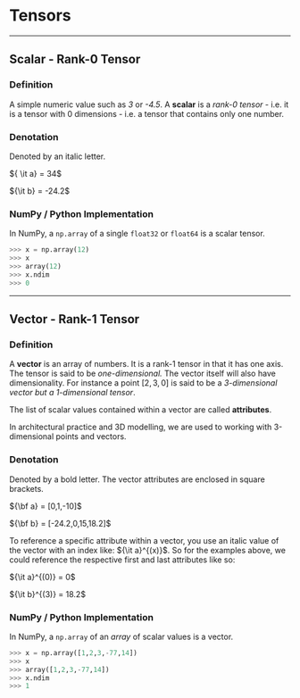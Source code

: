 # Tensors

---

## Scalar - Rank-0 Tensor

### Definition

A simple numeric value such as *3* or *-4.5*. A **scalar** is a *rank-0 tensor* - i.e. it is a tensor with 0 dimensions - i.e. a tensor that contains only one number.

### Denotation

Denoted by an italic letter.

${ \it a} = 34$  

${\it b} = -24.2$

### NumPy / Python Implementation

In NumPy, a `np.array` of a single `float32` or `float64` is a scalar tensor.

```python
>>> x = np.array(12)
>>> x
>>> array(12)
>>> x.ndim
>>> 0
```

---

## Vector - Rank-1 Tensor

### Definition

A **vector** is an array of numbers. It is a rank-1 tensor in that it has one axis. The tensor is said to be *one-dimensional.* The vector itself will also have dimensionality. For instance a point $[2,3,0]$ is said to be a *3-dimensional vector but a 1-dimensional tensor*.

The list of scalar values contained within a vector are called **attributes**.

In architectural practice and 3D modelling, we are used to working with 3-dimensional points and vectors.

### Denotation

Denoted by a bold letter. The vector attributes are enclosed in square brackets.

${\bf a} = [0,1,-10]$  

${\bf b} = [-24.2,0,15,18.2]$

To reference a specific attribute within a vector, you use an italic value of the vector with an index like: ${\it a}^{(x)}$. So for the examples above, we could reference the respective first and last attributes like so:

${\it a}^{(0)} = 0$

${\it b}^{(3)} = 18.2$

### NumPy / Python Implementation

In NumPy, a `np.array` of an *array* of scalar values is a vector.

```python
>>> x = np.array([1,2,3,-77,14])
>>> x
>>> array([1,2,3,-77,14])
>>> x.ndim
>>> 1
```



